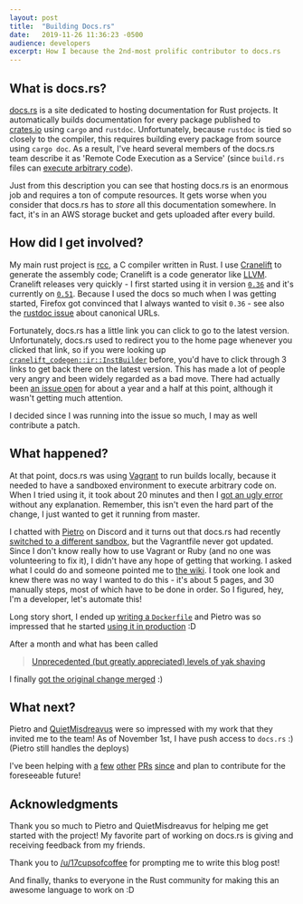 ```yaml
---
layout:	post
title:	"Building Docs.rs"
date:	2019-11-26 11:36:23 -0500
audience: developers
excerpt: How I because the 2nd-most prolific contributor to docs.rs
---
```


## What is docs.rs?

[docs.rs](https://docs.rs/) is a site dedicated to hosting documentation for Rust projects.
It automatically builds documentation for every package published to
[crates.io](https://crates.io/) using `cargo` and `rustdoc`.
Unfortunately, because `rustdoc` is tied so closely to the compiler,
this requires building every package from source using `cargo doc`.
As a result, I've heard several members of the docs.rs team describe it as
'Remote Code Execution as a Service' (since `build.rs` files can
[execute arbitrary code](https://doc.rust-lang.org/cargo/reference/build-scripts.html)).

Just from this description you can see that hosting docs.rs is an enormous job
and requires a ton of compute resources. It gets worse when you consider that
docs.rs has to _store_ all this documentation somewhere. In fact, it's in
an AWS storage bucket and gets uploaded after every build.

## How did I get involved?

My main rust project is [rcc](https://github.com/jyn514/rcc), a C compiler written in Rust.
I use [Cranelift](https://github.com/CraneStation/cranelift) to generate the assembly
code; Cranelift is a code generator like [LLVM](https://llvm.org/).
Cranelift releases very quickly - I first started using it in version
[`0.36`](https://github.com/jyn514/rcc/commit/9f5573d) and it's currently on
[`0.51`](https://docs.rs/cranelift-codegen/0.51.0/cranelift_codegen/).
Because I used the docs so much when I was getting started,
Firefox got convinced that I always wanted to visit `0.36` - see also the
[rustdoc issue](https://github.com/rust-lang/rust/issues/9461) about canonical URLs.

Fortunately, docs.rs has a little link you can click to go to the latest version.
Unfortunately, docs.rs used to redirect you to the home page whenever you clicked that link,
so if you were looking up
[`cranelift_codegen::ir::InstBuilder`](https://docs.rs/cranelift-codegen/0.42.0/cranelift_codegen/ir/trait.InstBuilder.html)
before, you'd have to click through 3 links to get back there on the latest version.
This has made a lot of people very angry and been widely regarded as a bad move.
There had actually been [an issue open](https://github.com/rust-lang/docs.rs/issues/200)
for about a year and a half at this point, although it wasn't getting much attention.

I decided since I was running into the issue so much, I may as well contribute a patch.

## What happened?

At that point, docs.rs was using [Vagrant](https://www.vagrantup.com/) to run
builds locally, because it needed to have a sandboxed environment to execute
arbitrary code on. When I tried using it, it took about 20 minutes and then I
[got an ugly error](https://github.com/rust-lang/docs.rs/issues/200#issuecomment-539771094) without any explanation.
Remember, this isn't even the hard part of the change, I just wanted to get it running from master.

I chatted with [Pietro](https://github.com/pietroalbini) on Discord
and it turns out that docs.rs had recently
[switched to a different sandbox](https://github.com/rust-lang/docs.rs/pull/407),
but the Vagrantfile never got updated. Since I don't know really how to use Vagrant
or Ruby (and no one was volunteering to fix it), I didn't have any hope of getting
that working. I asked what I could do and someone pointed me to
[the wiki](https://github.com/rust-lang/docs.rs/wiki/Self-hosting-outside-the-Vagrant-VM).
I took one look and knew there was no way I wanted to do this - it's about 5 pages,
and 30 manually steps, most of which have to be done in order.
So I figured, hey, I'm a developer, let's automate this!

Long story short, I ended up [writing a `Dockerfile`](https://github.com/rust-lang/docs.rs/pull/432)
and Pietro was so impressed that he started [using it in production](https://github.com/rust-lang/docs.rs/pull/455) :D

After a month and what has been called
> [Unprecedented (but greatly appreciated) levels of yak shaving](https://users.rust-lang.org/t/rust-2020-growth/34956/43)

I finally [got the original change merged](https://github.com/rust-lang/docs.rs/pull/454) :)

## What next?

Pietro and [QuietMisdreavus](https://github.com/QuietMisdreavus) were so impressed
with my work that they invited me to the team! As of November 1st, I have push access
to `docs.rs` :) (Pietro still handles the deploys)

I've been helping with [a](https://github.com/rust-lang/docs.rs/pull/487)
[few](https://github.com/rust-lang/docs.rs/pull/485)
[other](https://github.com/rust-lang/docs.rs/pull/476)
[PRs](https://github.com/rust-lang/docs.rs/pull/468)
[since](https://github.com/rust-lang/docs.rs/pull/460)
and plan to contribute for the foreseeable future!

## Acknowledgments

Thank you so much to Pietro and QuietMisdreavus for helping me get started with
the project! My favorite part of working on docs.rs is giving and receiving feedback
from my friends.

Thank you to [/u/17cupsofcoffee](https://users.rust-lang.org/u/17cupsofcoffee)
for prompting me to write this blog post!

And finally, thanks to everyone in the Rust community for making this an awesome
language to work on :D
